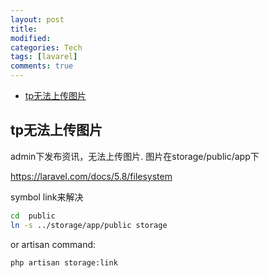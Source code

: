 ```yaml
---
layout: post
title:
modified:
categories: Tech
tags: [lavarel]
comments: true
---
```


<!-- TOC -->

- [tp无法上传图片](#tp无法上传图片)

<!-- /TOC -->

## tp无法上传图片

admin下发布资讯，无法上传图片. 图片在storage/public/app下

<https://laravel.com/docs/5.8/filesystem>

symbol link来解决
```sh
cd  public
ln -s ../storage/app/public storage
```
or artisan command:
```sh
php artisan storage:link
```

